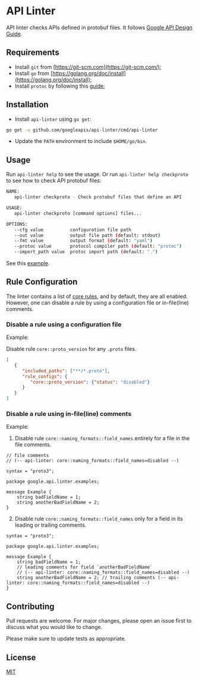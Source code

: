 # API Linter
API linter checks APIs defined in protobuf files. It follows [Google API Design Guide](https://cloud.google.com/apis/design/).

## Requirements
* Install `git` from [https://git-scm.com](https://git-scm.com/);
* Install `go` from [https://golang.org/doc/install](https://golang.org/doc/install);
* Install `protoc` by following this [guide](http://google.github.io/proto-lens/installing-protoc.html);

## Installation
* Install `api-linter` using `go get`:
```sh
go get -u github.com/googleapis/api-linter/cmd/api-linter
```
* Update the `PATH` environment to include `$HOME/go/bin`.

## Usage
Run `api-linter help` to see the usage. Or run `api-linter help checkproto` to see how to check API protobuf files:
```sh
NAME:
   api-linter checkproto - Check protobuf files that define an API

USAGE:
   api-linter checkproto [command options] files...

OPTIONS:
   --cfg value          configuration file path
   --out value          output file path (default: stdout)
   --fmt value          output format (default: "yaml")
   --protoc value       protocol compiler path (default: "protoc")
   --import_path value  protoc import path (default: ".")
```

See this [example](cmd/api-linter/examples/example.sh).

## Rule Configuration
The linter contains a list of [core rules](rules), and by default, they are all enabled. However, one can disable a rule by using a configuration file or in-file(line) comments.

### Disable a rule using a configuration file

Example:

Disable rule `core::proto_version` for any `.proto` files.
```json
[
   {
      "included_paths": ["**/*.proto"],
      "rule_configs": {
         "core::proto_version": {"status": "disabled"}
      }
   }
]
```


### Disable a rule using in-file(line) comments

Example:

1. Disable rule `core::naming_formats::field_names` entirely for a file in the file comments.
```
// file comments
// (-- api-linter: core::naming_formats::field_names=disabled --)

syntax = "proto3";

package google.api.linter.examples;

message Example {
    string badFieldName = 1;
    string anotherBadFieldName = 2;
}
```

2. Disable rule `core::naming_formats::field_names` only for a field in its leading or trailing comments.
```
syntax = "proto3";

package google.api.linter.examples;

message Example {
    string badFieldName = 1;
    // leading comments for field `anotherBadFieldName`
    // (-- api-linter: core::naming_formats::field_names=disabled --)
    string anotherBadFieldName = 2; // trailing comments (-- api-linter: core::naming_formats::field_names=disabled --)
}
```

## Contributing
Pull requests are welcome. For major changes, please open an issue first to discuss what you would like to change.

Please make sure to update tests as appropriate.

## License
[MIT](LICENSE)
